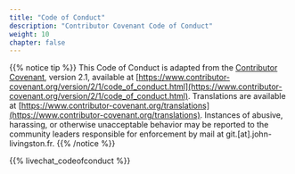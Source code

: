```yaml
---
title: "Code of Conduct"
description: "Contributor Covenant Code of Conduct"
weight: 10
chapter: false
---
```


{{% notice tip %}}
This Code of Conduct is adapted from the [Contributor Covenant](https://www.contributor-covenant.org), version 2.1, available at [https://www.contributor-covenant.org/version/2/1/code_of_conduct.html](https://www.contributor-covenant.org/version/2/1/code_of_conduct.html).
Translations are available at [https://www.contributor-covenant.org/translations](https://www.contributor-covenant.org/translations).
Instances of abusive, harassing, or otherwise unacceptable behavior may be reported to the community leaders responsible for enforcement by mail at git.[at].john-livingston.fr.
{{% /notice %}}

{{% livechat_codeofconduct %}}
